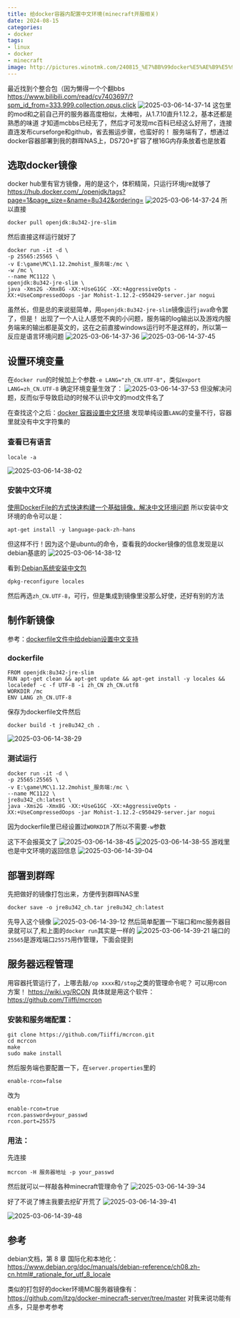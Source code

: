 ```yaml
---
title: 给docker容器内配置中文环境(minecraft开服相关)
date: 2024-08-15
categories:
- docker
tags:
- linux
- docker
- minecraft
image: http://pictures.winotmk.com/240815_%E7%BB%99docker%E5%AE%B9%E5%99%A8%E5%86%85%E9%85%8D%E7%BD%AE%E4%B8%AD%E6%96%87%E7%8E%AF%E5%A2%83/2025-03-06-14-38-55_dd26bed1.png
---
```

最近找到个整合包（因为懒得一个个翻bbs
https://www.bilibili.com/read/cv7403697/?spm_id_from=333.999.collection.opus.click
![2025-03-06-14-37-14](http://pictures.winotmk.com/240815_%E7%BB%99docker%E5%AE%B9%E5%99%A8%E5%86%85%E9%85%8D%E7%BD%AE%E4%B8%AD%E6%96%87%E7%8E%AF%E5%A2%83/2025-03-06-14-37-14_5daf4b61.png)
这包里的mod和之前自己开的服务器高度相似，太棒啦，从1.7.10直升1.12.2，基本还都是熟悉的味道
才知道mcbbs已经无了，然后才可发现mc百科已经这么好用了，连接直连发布curseforge和github，省去搬运步骤，也蛮好的！
服务端有了，想通过docker容器部署到我的群晖NAS上，DS720+扩容了根16G内存条放着也是放着
## 选取docker镜像
docker hub里有官方镜像，用的是这个，体积精简，只运行环境jre就够了
https://hub.docker.com/_/openjdk/tags?page=1&page_size=&name=8u342&ordering=
![2025-03-06-14-37-24](http://pictures.winotmk.com/240815_%E7%BB%99docker%E5%AE%B9%E5%99%A8%E5%86%85%E9%85%8D%E7%BD%AE%E4%B8%AD%E6%96%87%E7%8E%AF%E5%A2%83/2025-03-06-14-37-24_d9e14fdf.png)
所以直接
```
docker pull openjdk:8u342-jre-slim
```
然后直接这样运行就好了
```
docker run -it -d \
-p 25565:25565 \
-v E:\game\MC\1.12.2mohist_服务端:/mc \
-w /mc \
--name MC1122 \
openjdk:8u342-jre-slim \
java -Xms2G -Xmx8G -XX:+UseG1GC -XX:+AggressiveOpts -XX:+UseCompressedOops -jar Mohist-1.12.2-c950429-server.jar nogui
```
虽然长，但是总的来说挺简单，用`openjdk:8u342-jre-slim`镜像运行`java`命令罢了，但是！
出现了一个人让人感觉不爽的小问题，服务端的log输出以及游戏内服务端来的输出都是英文的，这在之前直接windows运行时不是这样的，所以第一反应是语言环境问题
![2025-03-06-14-37-36](http://pictures.winotmk.com/240815_%E7%BB%99docker%E5%AE%B9%E5%99%A8%E5%86%85%E9%85%8D%E7%BD%AE%E4%B8%AD%E6%96%87%E7%8E%AF%E5%A2%83/2025-03-06-14-37-36_07788262.png)
![2025-03-06-14-37-45](http://pictures.winotmk.com/240815_%E7%BB%99docker%E5%AE%B9%E5%99%A8%E5%86%85%E9%85%8D%E7%BD%AE%E4%B8%AD%E6%96%87%E7%8E%AF%E5%A2%83/2025-03-06-14-37-45_13b3dd1e.png)
## 设置环境变量
在`docker run`的时候加上个参数`-e LANG="zh_CN.UTF-8"`，类似`export  LANG=zh_CN.UTF-8`
确定环境变量生效了：
![2025-03-06-14-37-53](http://pictures.winotmk.com/240815_%E7%BB%99docker%E5%AE%B9%E5%99%A8%E5%86%85%E9%85%8D%E7%BD%AE%E4%B8%AD%E6%96%87%E7%8E%AF%E5%A2%83/2025-03-06-14-37-53_a6720241.png)
但没解决问题，反而似乎导致启动的时候不认识中文的mod文件名了

在查找这个之后：[docker 容器设置中文环境](https://blog.csdn.net/myli92/article/details/139909499?csdn_share_tail=%7B%22type%22%3A%22blog%22%2C%22rType%22%3A%22article%22%2C%22rId%22%3A%22139909499%22%2C%22source%22%3A%22unlogin%22%7D)
发现单纯设置`LANG`的变量不行，容器里就没有中文字符集的
### 查看已有语言
```
locale -a
```
![2025-03-06-14-38-02](http://pictures.winotmk.com/240815_%E7%BB%99docker%E5%AE%B9%E5%99%A8%E5%86%85%E9%85%8D%E7%BD%AE%E4%B8%AD%E6%96%87%E7%8E%AF%E5%A2%83/2025-03-06-14-38-02_afbf7a7b.png)

### 安装中文环境
[使用DockerFile的方式快速构建一个基础镜像，解决中文环境问题](https://blog.csdn.net/star1210644725/article/details/108747049)
所以安装中文环境的命令可以是：
```
apt-get install -y language-pack-zh-hans
```
但这样不行！因为这个是ubuntu的命令，查看我的docker镜像的信息发现是以debian基底的
![2025-03-06-14-38-12](http://pictures.winotmk.com/240815_%E7%BB%99docker%E5%AE%B9%E5%99%A8%E5%86%85%E9%85%8D%E7%BD%AE%E4%B8%AD%E6%96%87%E7%8E%AF%E5%A2%83/2025-03-06-14-38-12_22f7f27f.png)

看到:[Debian系统安装中文包](https://blog.csdn.net/forever_008/article/details/103720389)
```
dpkg-reconfigure locales
```
然后再选`zh_CN.UTF-8`，可行，但是集成到镜像里没那么好使，还好有别的方法


## 制作新镜像
参考：[dockerfile文件中给debian设置中文支持](https://blog.csdn.net/wyazyf/article/details/90676364)
### dockerfile
```
FROM openjdk:8u342-jre-slim
RUN apt-get clean && apt-get update && apt-get install -y locales &&  localedef -c -f UTF-8 -i zh_CN zh_CN.utf8
WORKDIR /mc
ENV LANG zh_CN.UTF-8
```
保存为dockerfile文件然后
```
docker build -t jre8u342_ch .
```
![2025-03-06-14-38-29](http://pictures.winotmk.com/240815_%E7%BB%99docker%E5%AE%B9%E5%99%A8%E5%86%85%E9%85%8D%E7%BD%AE%E4%B8%AD%E6%96%87%E7%8E%AF%E5%A2%83/2025-03-06-14-38-29_a81e5d6e.png)
### 测试运行
```
docker run -it -d \
-p 25565:25565 \
-v E:\game\MC\1.12.2mohist_服务端:/mc \
--name MC1122 \
jre8u342_ch:latest \
java -Xms2G -Xmx8G -XX:+UseG1GC -XX:+AggressiveOpts -XX:+UseCompressedOops -jar Mohist-1.12.2-c950429-server.jar nogui
```
因为dockerfile里已经设置过`WORKDIR`了所以不需要`-w`参数

这下不会报英文了
![2025-03-06-14-38-45](http://pictures.winotmk.com/240815_%E7%BB%99docker%E5%AE%B9%E5%99%A8%E5%86%85%E9%85%8D%E7%BD%AE%E4%B8%AD%E6%96%87%E7%8E%AF%E5%A2%83/2025-03-06-14-38-45_6edc5591.png)
![2025-03-06-14-38-55](http://pictures.winotmk.com/240815_%E7%BB%99docker%E5%AE%B9%E5%99%A8%E5%86%85%E9%85%8D%E7%BD%AE%E4%B8%AD%E6%96%87%E7%8E%AF%E5%A2%83/2025-03-06-14-38-55_dd26bed1.png)
游戏里也是中文环境的返回信息
![2025-03-06-14-39-04](http://pictures.winotmk.com/240815_%E7%BB%99docker%E5%AE%B9%E5%99%A8%E5%86%85%E9%85%8D%E7%BD%AE%E4%B8%AD%E6%96%87%E7%8E%AF%E5%A2%83/2025-03-06-14-39-04_802db859.png)


## 部署到群晖
先把做好的镜像打包出来，方便传到群晖NAS里
```
docker save -o jre8u342_ch.tar jre8u342_ch:latest
```
先导入这个镜像
![2025-03-06-14-39-12](http://pictures.winotmk.com/240815_%E7%BB%99docker%E5%AE%B9%E5%99%A8%E5%86%85%E9%85%8D%E7%BD%AE%E4%B8%AD%E6%96%87%E7%8E%AF%E5%A2%83/2025-03-06-14-39-12_9a72b1a7.png)
然后简单配置一下端口和mc服务器目录就可以了,和上面的`docker run`其实是一样的
![2025-03-06-14-39-21](http://pictures.winotmk.com/240815_%E7%BB%99docker%E5%AE%B9%E5%99%A8%E5%86%85%E9%85%8D%E7%BD%AE%E4%B8%AD%E6%96%87%E7%8E%AF%E5%A2%83/2025-03-06-14-39-21_b14c7daa.png)
端口的`25565`是游戏端口`25575`用作管理，下面会提到

## 服务器远程管理
用容器托管运行了，上哪去敲`/op xxxx`和`/stop`之类的管理命令呢？
可以用rcon方案！
https://wiki.vg/RCON
具体就是用这个软件：
https://github.com/Tiiffi/mcrcon


### 安装和服务端配置：
```
git clone https://github.com/Tiiffi/mcrcon.git
cd mcrcon
make
sudo make install
```

然后服务端也要配置一下，在`server.properties`里的
```
enable-rcon=false
```
改为
```
enable-rcon=true
rcon.password=your_passwd
rcon.port=25575
```
### 用法：
先连接
```
mcrcon -H 服务器地址 -p your_passwd
```
然后就可以一样敲各种minecraft管理命令了
![2025-03-06-14-39-34](http://pictures.winotmk.com/240815_%E7%BB%99docker%E5%AE%B9%E5%99%A8%E5%86%85%E9%85%8D%E7%BD%AE%E4%B8%AD%E6%96%87%E7%8E%AF%E5%A2%83/2025-03-06-14-39-34_c1b2c621.png)

好了不说了博主我要去挖矿开荒了
![2025-03-06-14-39-41](http://pictures.winotmk.com/240815_%E7%BB%99docker%E5%AE%B9%E5%99%A8%E5%86%85%E9%85%8D%E7%BD%AE%E4%B8%AD%E6%96%87%E7%8E%AF%E5%A2%83/2025-03-06-14-39-41_25bad8ab.png)

![2025-03-06-14-39-48](http://pictures.winotmk.com/240815_%E7%BB%99docker%E5%AE%B9%E5%99%A8%E5%86%85%E9%85%8D%E7%BD%AE%E4%B8%AD%E6%96%87%E7%8E%AF%E5%A2%83/2025-03-06-14-39-48_4e5af823.png)


## 参考
debian文档，第 8 章 国际化和本地化：
https://www.debian.org/doc/manuals/debian-reference/ch08.zh-cn.html#_rationale_for_utf_8_locale


类似的打包好的docker环境MC服务器镜像有：
https://github.com/itzg/docker-minecraft-server/tree/master
对我来说功能有点多，只是参考参考